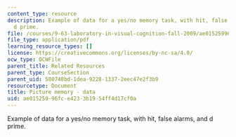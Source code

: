 ```yaml
---
content_type: resource
description: Example of data for a yes/no memory task, with hit, false alarms, and
  d prime.
file: /courses/9-63-laboratory-in-visual-cognition-fall-2009/ae01525996fce4233b1954ff4d17cf0a_MIT9_63F09_rr01.pdf
file_type: application/pdf
learning_resource_types: []
license: https://creativecommons.org/licenses/by-nc-sa/4.0/
ocw_type: OCWFile
parent_title: Related Resources
parent_type: CourseSection
parent_uid: 580748bd-1dea-9228-1337-2eec47e2f3b9
resourcetype: Document
title: Picture memory - data
uid: ae015259-96fc-e423-3b19-54ff4d17cf0a
---
```

Example of data for a yes/no memory task, with hit, false alarms, and d prime.